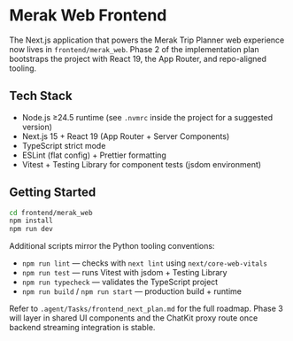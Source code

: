 # Merak Web Frontend

The Next.js application that powers the Merak Trip Planner web experience now lives in
`frontend/merak_web`. Phase 2 of the implementation plan bootstraps the project with React 19, the App
Router, and repo-aligned tooling.

## Tech Stack
- Node.js ≥24.5 runtime (see `.nvmrc` inside the project for a suggested version)
- Next.js 15 + React 19 (App Router + Server Components)
- TypeScript strict mode
- ESLint (flat config) + Prettier formatting
- Vitest + Testing Library for component tests (jsdom environment)

## Getting Started
```bash
cd frontend/merak_web
npm install
npm run dev
```

Additional scripts mirror the Python tooling conventions:

- `npm run lint` — checks with `next lint` using `next/core-web-vitals`
- `npm run test` — runs Vitest with jsdom + Testing Library
- `npm run typecheck` — validates the TypeScript project
- `npm run build` / `npm run start` — production build + runtime

Refer to `.agent/Tasks/frontend_next_plan.md` for the full roadmap. Phase 3 will layer in shared UI
components and the ChatKit proxy route once backend streaming integration is stable.

